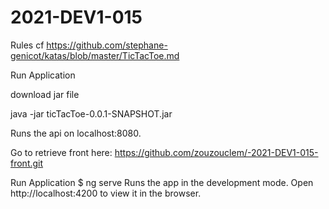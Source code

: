 # 2021-DEV1-015

Rules
cf https://github.com/stephane-genicot/katas/blob/master/TicTacToe.md

Run Application

download jar file

java -jar ticTacToe-0.0.1-SNAPSHOT.jar

Runs the api on localhost:8080.


Go to retrieve front here: 
https://github.com/zouzouclem/-2021-DEV1-015-front.git

Run Application
$ ng serve 
Runs the app in the development mode.
Open http://localhost:4200 to view it in the browser.
